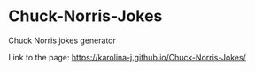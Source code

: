 # Chuck-Norris-Jokes
Chuck Norris jokes generator<br>


Link to the page: https://karolina-j.github.io/Chuck-Norris-Jokes/